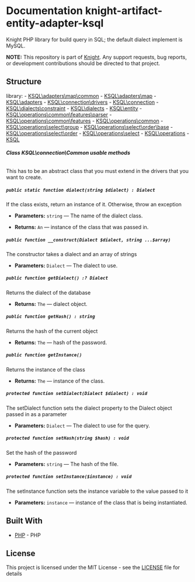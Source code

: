 # Documentation knight-artifact-entity-adapter-ksql

Knight PHP library for build query in SQL; the default dialect implement is MySQL.

**NOTE:** This repository is part of [Knight](https://github.com/energia-source/knight). Any
support requests, bug reports, or development contributions should be directed to
that project.

## Structure

library:
    - [KSQL\adapters\map\common](https://github.com/energia-source/knight-artifact-entity-adapter-ksql/tree/main/lib/adapters/map/common)
    - [KSQL\adapters\map](https://github.com/energia-source/knight-artifact-entity-adapter-ksql/tree/main/lib/adapters/map)
    - [KSQL\adapters](https://github.com/energia-source/knight-artifact-entity-adapter-ksql/tree/main/lib/adapters)
    - [KSQL\connection\drivers](https://github.com/energia-source/knight-artifact-entity-adapter-ksql/tree/main/lib/connection/drivers)
    - [KSQL\connection](https://github.com/energia-source/knight-artifact-entity-adapter-ksql/tree/main/lib/connection)
    - [KSQL\dialects\constraint](https://github.com/energia-source/knight-artifact-entity-adapter-ksql/tree/main/lib/dialects/constraint)
    - [KSQL\dialects](https://github.com/energia-source/knight-artifact-entity-adapter-ksql/tree/main/lib/dialects)
    - [KSQL\entity](https://github.com/energia-source/knight-artifact-entity-adapter-ksql/tree/main/lib/entity)
    - [KSQL\operations\common\features\parser](https://github.com/energia-source/knight-artifact-entity-adapter-ksql/tree/main/lib/operations/common/features/parser)
    - [KSQL\operations\common\features](https://github.com/energia-source/knight-artifact-entity-adapter-ksql/tree/main/lib/operations/common/features)
    - [KSQL\operations\common](https://github.com/energia-source/knight-artifact-entity-adapter-ksql/tree/main/lib/operations/common)
    - [KSQL\operations\select\group](https://github.com/energia-source/knight-artifact-entity-adapter-ksql/tree/main/lib/operations/select/group)
    - [KSQL\operations\select\order\base](https://github.com/energia-source/knight-artifact-entity-adapter-ksql/tree/main/lib/operations/select/order/base)
    - [KSQL\operations\select\order](https://github.com/energia-source/knight-artifact-entity-adapter-ksql/tree/main/lib/operations/select/order)
    - [KSQL\operations\select](https://github.com/energia-source/knight-artifact-entity-adapter-ksql/tree/main/lib/operations/select)
    - [KSQL\operations](https://github.com/energia-source/knight-artifact-entity-adapter-ksql/tree/main/lib/operations)
    - [KSQL](https://github.com/energia-source/knight-knight-artifact-entity-adapter-ksql/blob/main/lib)

###### ***Class KSQL\connection\Common usable methods***

This has to be an abstract class that you must extend in the drivers that you want to create.

##### `public static function dialect(string $dialect) : Dialect`

If the class exists, return an instance of it. Otherwise, throw an exception

 * **Parameters:** `string` — The name of the dialect class.

 * **Returns:** `An` — instance of the class that was passed in.

##### `public function __construct(Dialect $dialect, string ...$array)`

The constructor takes a dialect and an array of strings

 * **Parameters:** `Dialect` — The dialect to use.

##### `public function getDialect() :? Dialect`

Returns the dialect of the database

 * **Returns:** `The` — dialect object.

##### `public function getHash() : string`

Returns the hash of the current object

 * **Returns:** `The` — hash of the password.

##### `public function getInstance()`

Returns the instance of the class

 * **Returns:** `The` — instance of the class.

##### `protected function setDialect(Dialect $dialect) : void`

The setDialect function sets the dialect property to the Dialect object passed in as a parameter

 * **Parameters:** `Dialect` — The dialect to use for the query.

##### `protected function setHash(string $hash) : void`

Set the hash of the password

 * **Parameters:** `string` — The hash of the file.

##### `protected function setInstance($instance) : void`

The setInstance function sets the instance variable to the value passed to it

 * **Parameters:** `instance` — instance of the class that is being instantiated.

## Built With

* [PHP](https://www.php.net/) - PHP

## License

This project is licensed under the MIT License - see the [LICENSE](LICENSE) file for details